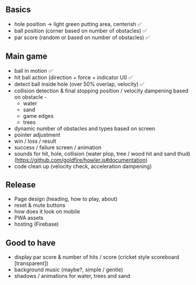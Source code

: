 
## Basics

- hole position -> light green putting area, centerish ✅
- ball position (corner based on number of obstacles) ✅
- par score (random or based on number of obstacles) ✅

## Main game

- ball in motion ✅
- hit ball action (direction + force + indicator UI) ✅
- detect ball inside hole (over 50% overlap, velocity) ✅
- collision detection & final stopping position / velocity dampening based on obstacle - 
  - water
  - sand
  - game edges
  - trees
- dynamic number of obstacles and types based on screen
- pointer adjustment
- win / loss / result
- success / failure screen / animation
- sounds for hit, hole, collision (water plop, tree / wood hit and sand thud) (https://github.com/goldfire/howler.js#documentation)
- code clean up (velocity check, acceleration dampening)

## Release

- Page design (heading, how to play, about)
- reset & mute buttons
- how does it look on mobile
- PWA assets
- hosting (Firebase)

## Good to have

- display par score & number of hits / score (cricket style scoreboard [transparent])
- background music (maybe?, simple / gentle)
- shadows / animations for water, trees and sand

